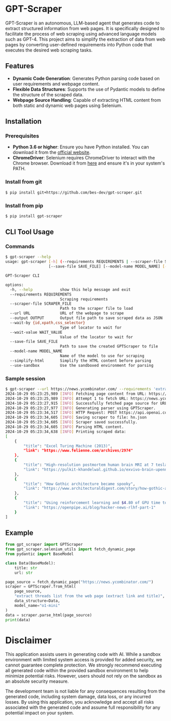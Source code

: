 # GPT-Scraper

GPT-Scraper is an autonomous, LLM-based agent that generates code to extract structured information from web pages.
It is specifically designed to facilitate the process of web scraping using advanced language models such as GPT-4.
This project aims to simplify the extraction of data from web pages by converting user-defined requirements into Python code that executes the desired web scraping tasks.

## Features

- **Dynamic Code Generation**: Generates Python parsing code based on user requirements and webpage content.
- **Flexible Data Structures**: Supports the use of Pydantic models to define the structure of the scraped data.
- **Webpage Source Handling**: Capable of extracting HTML content from both static and dynamic web pages using Selenium.

## Installation

### Prerequisites

- **Python 3.6 or higher**: Ensure you have Python installed. You can download it from the [official website](https://www.python.org/downloads/).
- **ChromeDriver**: Selenium requires ChromeDriver to interact with the Chrome browser. Download it from [here](https://sites.google.com/a/chromium.org/chromedriver/downloads) and ensure it's in your system's PATH.

### Install from git

```bash
$ pip install git+https://github.com/bes-dev/gpt-scraper.git
```

### Install from pip

```bash
$ pip install gpt-scraper
```

## CLI Tool Usage

### Commands

```bash
$ gpt-scraper --help
usage: gpt-scraper [-h] (--requirements REQUIREMENTS | --scraper-file SCRAPER_FILE) --url URL [--output OUTPUT] [--wait-by {id,xpath,css_selector}] [--wait-value WAIT_VALUE]
                   [--save-file SAVE_FILE] [--model-name MODEL_NAME] [--simplify-html] [--use-sandbox]

GPT-Scraper CLI

options:
  -h, --help            show this help message and exit
  --requirements REQUIREMENTS
                        Scraping requirements
  --scraper-file SCRAPER_FILE
                        Path to the scraper file to load
  --url URL             URL of the webpage to scrape
  --output OUTPUT       Output file path to save scraped data as JSON
  --wait-by {id,xpath,css_selector}
                        Type of locator to wait for
  --wait-value WAIT_VALUE
                        Value of the locator to wait for
  --save-file SAVE_FILE
                        Path to save the created GPTScraper to file
  --model-name MODEL_NAME
                        Name of the model to use for scraping
  --simplify-html       Simplify the HTML content before parsing
  --use-sandbox         Use the sandboxed environment for parsing

```

### Sample session

```bash
$ gpt-scraper --url https://news.ycombinator.com/ --requirements 'extract threads list from the web page (extract link and title)' --save-file hn.py --model-name o1-mini
2024-10-29 05:23:25,989 [INFO] Fetching page content from URL: https://news.ycombinator.com/
2024-10-29 05:23:25,989 [INFO] Attempt 1 to fetch URL: https://news.ycombinator.com/
2024-10-29 05:23:27,915 [INFO] Successfully fetched page source for URL: https://news.ycombinator.com/
2024-10-29 05:23:27,977 [INFO] Generating parser using GPTScraper.
2024-10-29 05:23:34,517 [INFO] HTTP Request: POST https://api.openai.com/v1/chat/completions "HTTP/1.1 200 OK"
2024-10-29 05:23:34,605 [INFO] Saving scraper to file: hn.json
2024-10-29 05:23:34,605 [INFO] Scraper saved successfully.
2024-10-29 05:23:34,605 [INFO] Parsing HTML content.
2024-10-29 05:23:34,638 [INFO] Printing scraped data:
[
    {
        "title": "Excel Turing Machine (2013)",
        "link": "https://www.felienne.com/archives/2974"
    },
    {
        "title": "High-resolution postmortem human brain MRI at 7 tesla",
        "link": "https://pulkit-khandelwal.github.io/exvivo-brain-upenn/"
    },
    {
        "title": "How Gothic architecture became spooky",
        "link": "https://www.architecturaldigest.com/story/how-gothic-architecture-became-spooky"
    },
    {
        "title": "Using reinforcement learning and $4.80 of GPU time to find the best HN post",
        "link": "https://openpipe.ai/blog/hacker-news-rlhf-part-1"
    }
]
```

## Example

```python
from gpt_scraper import GPTScraper
from gpt_scraper.selenium_utils import fetch_dynamic_page
from pydantic import BaseModel

class Data(BaseModel):
    title: str
    url: str

page_source = fetch_dynamic_page("https://news.ycombinator.com/")
scraper = GPTScraper.from_html(
    page_source,
    "extract threads list from the web page (extract link and title)",
    data_structure=Data,
    model_name="o1-mini"
)
data = scraper.parse_html(page_source)
print(data)
```


# Disclaimer
This application assists users in generating code with AI.
While a sandbox environment with limited system access is provided for added security, we cannot guarantee complete protection.
We strongly recommend executing all generated code within the provided sandbox environment to help minimize potential risks.
However, users should not rely on the sandbox as an absolute security measure.

The development team is not liable for any consequences resulting from the generated code, including system damage, data loss, or any incurred losses.
By using this application, you acknowledge and accept all risks associated with the generated code and assume full responsibility for any potential impact on your system.
